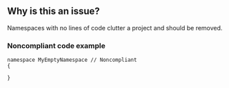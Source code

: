 ## Why is this an issue?
 
Namespaces with no lines of code clutter a project and should be removed.
 
### Noncompliant code example

    namespace MyEmptyNamespace // Noncompliant
    {
    
    }